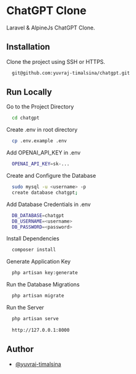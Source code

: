 
# ChatGPT Clone

 Laravel & AlpineJs ChatGPT Clone.

## Installation

Clone the project using SSH or HTTPS.

```bash
  git@github.com:yuvraj-timalsina/chatgpt.git
```
    
## Run Locally

Go to the Project Directory

```bash
  cd chatgpt
```

Create .env in root directory

```bash
  cp .env.example .env
```

Add OPENAI_API_KEY in .env

```bash
  OPENAI_API_KEY=sk-...
```

Create and Configure the Database

```bash
  sudo mysql -u <username> -p
  create database chatgpt;
```
Add Database Credentials in .env

```bash
  DB_DATABASE=chatgpt
  DB_USERNAME=<username>
  DB_PASSWORD=<password>
```

Install Dependencies

```bash
  composer install
```

Generate Application Key

```bash
  php artisan key:generate
```

Run the Database Migrations

```bash
  php artisan migrate
```

Run the Server

```bash
  php artisan serve
  
  http://127.0.0.1:8000
```

## Author

- [@yuvraj-timalsina](https://www.github.com/yuvraj-timalsina)
